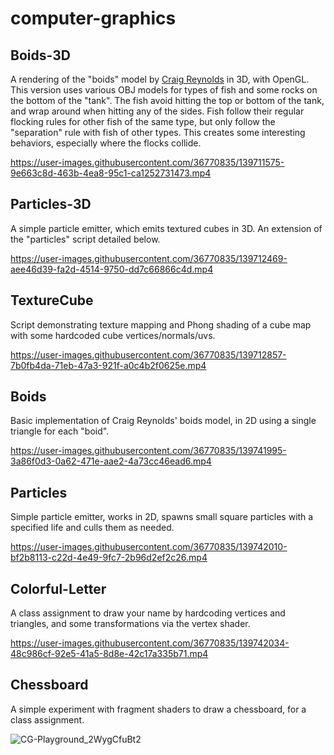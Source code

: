 ﻿# computer-graphics

## Boids-3D

A rendering of the "boids" model by [Craig Reynolds](https://www.red3d.com/cwr/boids/) in 3D, with OpenGL. This version uses various OBJ models for types of fish and some rocks on the bottom of the "tank". The fish avoid hitting the top or bottom of the tank, and wrap around when hitting any of the sides. Fish follow their regular flocking rules for other fish of the same type, but only follow the "separation" rule with fish of other types. This creates some interesting behaviors, especially where the flocks collide.

https://user-images.githubusercontent.com/36770835/139711575-9e663c8d-463b-4ea8-95c1-ca1252731473.mp4

## Particles-3D

A simple particle emitter, which emits textured cubes in 3D. An extension of the "particles" script detailed below.

https://user-images.githubusercontent.com/36770835/139712469-aee46d39-fa2d-4514-9750-dd7c66866c4d.mp4

## TextureCube

Script demonstrating texture mapping and Phong shading of a cube map with some hardcoded cube vertices/normals/uvs. 

https://user-images.githubusercontent.com/36770835/139712857-7b0fb4da-71eb-47a3-921f-a0c4b2f0625e.mp4

## Boids

Basic implementation of Craig Reynolds' boids model, in 2D using a single triangle for each "boid".

https://user-images.githubusercontent.com/36770835/139741995-3a86f0d3-0a62-471e-aae2-4a73cc46ead6.mp4

## Particles

Simple particle emitter, works in 2D, spawns small square particles with a specified life and culls them as needed.

https://user-images.githubusercontent.com/36770835/139742010-bf2b8113-c22d-4e49-9fc7-2b96d2ef2c26.mp4

## Colorful-Letter

A class assignment to draw your name by hardcoding vertices and triangles, and some transformations via the vertex shader.

https://user-images.githubusercontent.com/36770835/139742034-48c986cf-92e5-41a5-8d8e-42c17a335b71.mp4

## Chessboard

A simple experiment with fragment shaders to draw a chessboard, for a class assignment.

![CG-Playground_2WygCfuBt2](https://user-images.githubusercontent.com/36770835/139741966-e9527eb7-e026-4e87-8449-7fd5dd7e773a.png)










